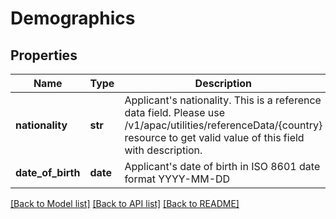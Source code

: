 # Demographics

## Properties
Name | Type | Description | Notes
------------ | ------------- | ------------- | -------------
**nationality** | **str** | Applicant&#x27;s nationality. This is a reference data field. Please use /v1/apac/utilities/referenceData/{country} resource to get valid value of this field with description. | 
**date_of_birth** | **date** | Applicant&#x27;s date of birth in  ISO 8601 date format YYYY-MM-DD | 

[[Back to Model list]](../README.md#documentation-for-models) [[Back to API list]](../README.md#documentation-for-api-endpoints) [[Back to README]](../README.md)


